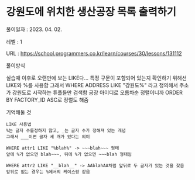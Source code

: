 # 강원도에 위치한 생산공장 목록 출력하기
풀이일자 : 2023. 04. 02.  
    
레벨 : 1    

URL : https://school.programmers.co.kr/learn/courses/30/lessons/131112
    
풀이방식    

   실습때 이후로 오랜만에 보는 LIKE다...
   특정 구문이 포함되어 있는지 확인하기 위해선 LIKE와 %를 사용함
   그래서 WHERE ADDRESS LIKE "강원도%"
   라고 정의해서 주소가 강원도로 시작하는 튜플들만 검색함
   공장 아이디로 오름차순 정렬이니까 ORDER BY FACTORY_ID ASC로 정렬도 해줌 

기억해둘 것  
    
    LIKE 사용법
    %는 글자 수를정하지 않고, _는 글자 수가 정해져 있는 개념
    그래서 ___이면 글자 세 개가 있다는 의미
    
    WHERE attr1 LIKE "%blah%" -> ~~~blah~~~ 형태
    앞에 %가 없으면 blah~~~, 뒤에 %가 없으면 ~~~blah 형태임

    WHERE attr2 LIKE "__blah__" -> AAblahAA처럼 앞뒤로 두 글자가 있는 것을 찾음
    앞뒤로 없는 경우는 %에서의 케이스랑 같음
